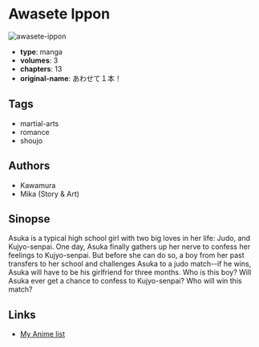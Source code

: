 # Awasete Ippon

![awasete-ippon](https://cdn.myanimelist.net/images/manga/1/25686.jpg)

-   **type**: manga
-   **volumes**: 3
-   **chapters**: 13
-   **original-name**: あわせて１本！

## Tags

-   martial-arts
-   romance
-   shoujo

## Authors

-   Kawamura
-   Mika (Story & Art)

## Sinopse

Asuka is a typical high school girl with two big loves in her life: Judo, and Kujyo-senpai. One day, Asuka finally gathers up her nerve to confess her feelings to Kujyo-senpai. But before she can do so, a boy from her past transfers to her school and challenges Asuka to a judo match--if he wins, Asuka will have to be his girlfriend for three months. Who is this boy? Will Asuka ever get a chance to confess to Kujyo-senpai? Who will win this match?

## Links

-   [My Anime list](https://myanimelist.net/manga/3029/Awasete_Ippon)
